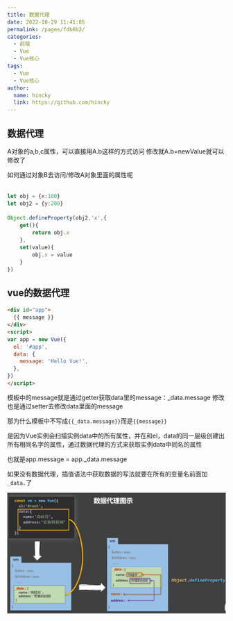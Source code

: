 ```yaml
---
title: 数据代理
date: 2022-10-29 11:41:05
permalink: /pages/fdb6b2/
categories: 
  - 前端
  - Vue
  - Vue核心
tags: 
  - Vue
  - Vue核心
author: 
  name: hincky
  link: https://github.com/hincky
---
```

## 数据代理
A对象的a,b,c属性，可以直接用A.b这样的方式访问
修改就A.b=newValue就可以修改了

如何通过对象B去访问/修改A对象里面的属性呢

```js

let obj = {x:100}
let obj2 = {y:200}

Object.defineProperty(obj2,'x',{
    get(){
        return obj.x
    },
    set(value){
        obj.x = value
    }
})
```

## vue的数据代理

```html
<div id="app">
  {{ message }}
</div>
<script>
var app = new Vue({
  el: '#app',
  data: {
    message: 'Hello Vue!',
  },
})
</script>
```

模板中的message就是通过getter获取data里的message：_data.message
修改也是通过setter去修改data里面的message

那为什么模板中不写成`{{_data.message}}`而是`{{message}}`

是因为Vue实例会扫描实例data中的所有属性，并在和el，data的同一层级创建出所有相同名字的属性，通过数据代理的方式来获取实例data中同名的属性

也就是app.message = app._data.message

如果没有数据代理，插值语法中获取数据的写法就要在所有的变量名前面加`_data.`了

![](.//img/vue-proxy.png)
